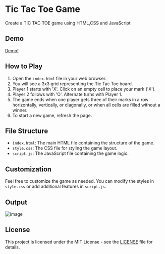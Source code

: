 # Tic Tac Toe Game

Create a TIC TAC TOE game using HTML,CSS and JavaScript

## Demo

[Demo!](https://janashree2004.github.io/tic_tac_toe/)

## How to Play

1. Open the `index.html` file in your web browser.
2. You will see a 3x3 grid representing the Tic Tac Toe board.
3. Player 1 starts with 'X'. Click on an empty cell to place your mark ('X').
4. Player 2 follows with 'O'. Alternate turns with Player 1.
5. The game ends when one player gets three of their marks in a row horizontally, vertically, or diagonally, or when all cells are filled without a winner.
6. To start a new game, refresh the page.

## File Structure

- `index.html`: The main HTML file containing the structure of the game.
- `style.css`: The CSS file for styling the game layout.
- `script.js`: The JavaScript file containing the game logic.

## Customization

Feel free to customize the game as needed. You can modify the styles in `style.css` or add additional features in `script.js`.

## Output

![image](https://github.com/Janashree2004/tic_tac_toe/assets/142415775/f90d355c-4ad1-4ebb-a4a2-7a598e9202e0)

## License

This project is licensed under the MIT License - see the [LICENSE](LICENSE) file for details.


